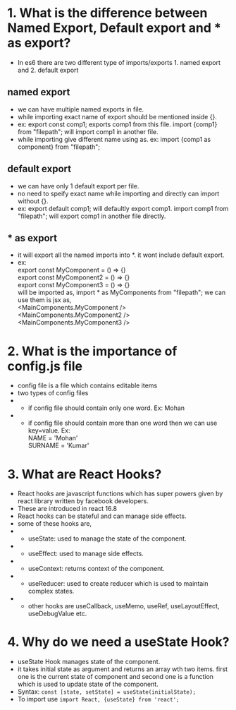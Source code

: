 # 1. What is the difference between Named Export, Default export and \* as export?

- In es6 there are two different type of imports/exports 1. named export and 2. default export

## named export

- we can have multiple named exports in file.
- while importing exact name of export should be mentioned inside {}.
- ex: export const comp1; exports comp1 from this file. import {comp1} from "filepath"; will import comp1 in another file.
- while importing give different name using as. ex: import {comp1 as component} from "filepath";

## default export

- we can have only 1 default export per file.
- no need to speify exact name while importing and directly can import without {}.
- ex: export default comp1; will defaultly export comp1. import comp1 from "filepath"; will export comp1 in another file directly.

## \* as export

- it will export all the named imports into \*. it wont include default export.
- ex: <br/>export const MyComponent = () => {} <br/>export const MyComponent2 = () => {} <br/>export const MyComponent3 = () => {}</br> will be imported as,
  import \* as MyComponents from "filepath"; we can use them is jsx as, <br /> <MainComponents.MyComponent />
  <MainComponents.MyComponent2 />
  <MainComponents.MyComponent3 />

# 2. What is the importance of config.js file

- config file is a file which contains editable items
- two types of config files
- - if config file should contain only one word. Ex: Mohan
- - if config file should contain more than one word then we can use key=value. Ex:<br/>
    NAME = 'Mohan'<br/>
    SURNAME = 'Kumar'

# 3. What are React Hooks?

- React hooks are javascript functions which has super powers given by react library written by facebook developers.
- These are introduced in react 16.8
- React hooks can be stateful and can manage side effects.
- some of these hooks are,
- - useState: used to manage the state of the component.
- - useEffect: used to manage side effects.
- - useContext: returns context of the component.
- - useReducer: used to create reducer which is used to maintain complex states.
- - other hooks are useCallback, useMemo, useRef, useLayoutEffect, useDebugValue etc.

# 4. Why do we need a useState Hook?

- useState Hook manages state of the component.
- it takes initial state as argument and returns an array wth two items. first one is the current state of component and second one is a function which is used to update state of the component.
- Syntax: `const [state, setState] = useState(initialState);`
- To import use `import React, {useState} from 'react';`

